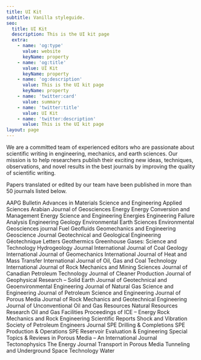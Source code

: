 ```yaml
---
title: UI Kit
subtitle: Vanilla styleguide.
seo:
  title: UI Kit
  description: This is the UI kit page
  extra:
    - name: 'og:type'
      value: website
      keyName: property
    - name: 'og:title'
      value: UI Kit
      keyName: property
    - name: 'og:description'
      value: This is the UI kit page
      keyName: property
    - name: 'twitter:card'
      value: summary
    - name: 'twitter:title'
      value: UI Kit
    - name: 'twitter:description'
      value: This is the UI kit page
layout: page
---
```

We are a committed team of experienced editors who are passionate about scientific writing in engineering, mechanics, and earth sciences. Our mission is to help researchers publish their exciting new ideas, techniques, observations, and novel results in the best journals by improving the quality of scientific writing.

Papers translated or edited by our team have been published in more than 50 journals listed below.

AAPG Bulletin
Advances in Materials Science and Engineering
Applied Sciences
Arabian Journal of Geosciences
Energy
Energy Conversion and Management
Energy Science and Engineering
Energies
Engineering Failure Analysis
Engineering Geology
Environmental Earth Sciences
Environmental Geosciences journal
Fuel
Geofluids
Geomechanics and Engineering
Geoscience Journal
Geotechnical and Geological Engineering
Géotechnique Letters
Geothermics
Greenhouse Gases: Science and Technology
Hydrogeology Journal
International Journal of Coal Geology
International Journal of Geomechanics
International Journal of Heat and Mass Transfer
International Journal of Oil, Gas and Coal Technology
International Journal of Rock Mechanics and Mining Sciences
Journal of Canadian Petroleum Technology
Journal of Cleaner Production
Journal of Geophysical Research – Solid Earth
Journal of Geotechnical and Geoenvironmental Engineering
Journal of Natural Gas Science and Engineering
Journal of Petroleum Science and Engineering
Journal of Porous Media
Journal of Rock Mechanics and Geotechnical Engineering
Journal of Unconventional Oil and Gas Resources
Natural Resources Research
Oil and Gas Facilities
Proceedings of ICE – Energy
Rock Mechanics and Rock Engineering
Scientific Reports
Shock and Vibration
Society of Petroleum Engineers Journal
SPE Drilling & Completions
SPE Production & Operations
SPE Reservoir Evaluation & Engineering
Special Topics & Reviews in Porous Media – An International Journal
Tectonophysics
The Energy Journal
Transport in Porous Media
Tunneling and Underground Space Technology
Water
